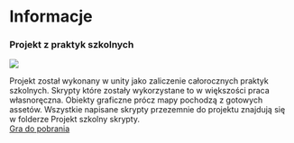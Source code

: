 <h1> Informacje </h1>


<h3>Projekt z praktyk szkolnych</h3>
<img src="https://user-images.githubusercontent.com/99731335/220291533-cf79eece-8179-4331-aefe-4a738b46eec3.png">

Projekt został wykonany w unity jako zaliczenie całorocznych praktyk szkolnych. Skrypty które zostały wykorzystane to w większości praca własnoręczna. Obiekty graficzne prócz mapy pochodzą z gotowych assetów. Wszystkie napisane skrypty przezemnie do projektu znajdują się w folderze Projekt szkolny skrypty. <br>
<a href="https://drive.google.com/drive/folders/1If-aasu4jHIoOVZFVo97b2268dhIvwx5?usp=sharing">Gra do pobrania</a>
